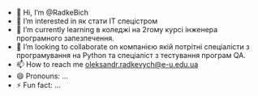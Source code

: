 - 👋 Hi, I’m @RadkeBich
- 👀 I’m interested in як стати ІТ спецістром
- 🌱 I’m currently learning в коледжі на 2гому курсі інженера програмного запезпечення.
- 💞️ I’m looking to collaborate on компанією якій потрітні спеціалісти з програмування на Python та спеціаліст з тестування програм QA.
- 📫 How to reach me oleksandr.radkevych@e-u.edu.ua
- 😄 Pronouns: ...
- ⚡ Fun fact: ...

<!---
RadkeBich/RadkeBich is a ✨ special ✨ repository because its `README.md` (this file) appears on your GitHub profile.
You can click the Preview link to take a look at your changes.
--->
